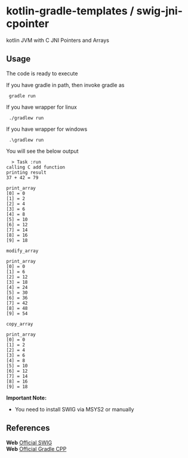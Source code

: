# kotlin-gradle-templates / swig-jni-cpointer
kotlin JVM with C JNI Pointers and Arrays

## Usage
The code is ready to execute

If you have gradle in path, then invoke gradle as

     gradle run

If you have wrapper for linux

     ./gradlew run

If you have wrapper for windows

     .\gradlew run
     
You will see the below output
  
      > Task :run
	calling C add function
	printing result
	37 + 42 = 79
	
	print_array
	[0] = 0
	[1] = 2
	[2] = 4
	[3] = 6
	[4] = 8
	[5] = 10
	[6] = 12
	[7] = 14
	[8] = 16
	[9] = 18
	
	modify_array
	
	print_array
	[0] = 0
	[1] = 6
	[2] = 12
	[3] = 18
	[4] = 24
	[5] = 30
	[6] = 36
	[7] = 42
	[8] = 48
	[9] = 54
	
	copy_array
	
	print_array
	[0] = 0
	[1] = 2
	[2] = 4
	[3] = 6
	[4] = 8
	[5] = 10
	[6] = 12
	[7] = 14
	[8] = 16
	[9] = 18

**Important Note:**
  * You need to install SWIG via MSYS2 or manually


## References

**Web** [Official SWIG](http://www.swig.org/Doc1.3/Java.html#compilation_problems_cpp)<br/>
**Web** [Official Gradle CPP](https://docs.gradle.org/current/userguide/building_cpp_projects.html#sec:custom_cpp_compile_link)